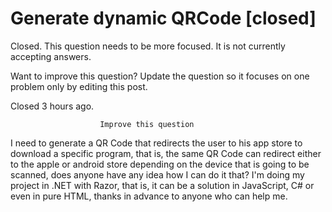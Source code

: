 
# Generate dynamic QRCode [closed]







Closed. This question needs to be more focused. It is not currently accepting answers.
                        
                    










Want to improve this question? Update the question so it focuses on one problem only by editing this post.


Closed 3 hours ago.







                        Improve this question
                    



I need to generate a QR Code that redirects the user to his app store to download a specific program, that is, the same QR Code can redirect either to the apple or android store depending on the device that is going to be scanned, does anyone have any idea how I can do it that? I'm doing my project in .NET with Razor, that is, it can be a solution in JavaScript, C# or even in pure HTML, thanks in advance to anyone who can help me.

        